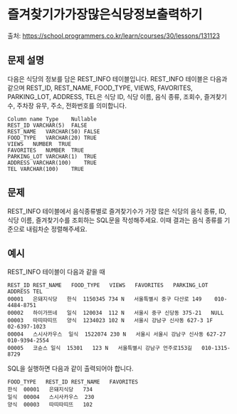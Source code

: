 # 즐겨찾기가가장많은식당정보출력하기

출처: https://school.programmers.co.kr/learn/courses/30/lessons/131123

## 문제 설명

다음은 식당의 정보를 담은 REST_INFO 테이블입니다. REST_INFO 테이블은 다음과 같으며 REST_ID, REST_NAME, FOOD_TYPE, VIEWS, FAVORITES, PARKING_LOT, ADDRESS, TEL은 식당 ID, 식당 이름, 음식 종류, 조회수, 즐겨찾기수, 주차장 유무, 주소, 전화번호를 의미합니다.

```
Column name	Type	Nullable
REST_ID	VARCHAR(5)	FALSE
REST_NAME	VARCHAR(50)	FALSE
FOOD_TYPE	VARCHAR(20)	TRUE
VIEWS	NUMBER	TRUE
FAVORITES	NUMBER	TRUE
PARKING_LOT	VARCHAR(1)	TRUE
ADDRESS	VARCHAR(100)	TRUE
TEL	VARCHAR(100)	TRUE
```

## 문제

REST_INFO 테이블에서 음식종류별로 즐겨찾기수가 가장 많은 식당의 음식 종류, ID, 식당 이름, 즐겨찾기수를 조회하는 SQL문을 작성해주세요. 이때 결과는 음식 종류를 기준으로 내림차순 정렬해주세요.

## 예시

REST_INFO 테이블이 다음과 같을 때

```
REST_ID	REST_NAME	FOOD_TYPE	VIEWS	FAVORITES	PARKING_LOT	ADDRESS	TEL
00001	은돼지식당	한식	1150345	734	N	서울특별시 중구 다산로 149	010-4484-8751
00002	하이가쯔네	일식	120034	112	N	서울시 중구 신당동 375-21	NULL
00003	따띠따띠뜨	양식	1234023	102	N	서울시 강남구 신사동 627-3 1F	02-6397-1023
00004	스시사카우스	일식	1522074	230	N	서울시 서울시 강남구 신사동 627-27	010-9394-2554
00005	코슌스	일식	15301	123	N	서울특별시 강남구 언주로153길	010-1315-8729
```

SQL을 실행하면 다음과 같이 출력되어야 합니다.

```
FOOD_TYPE	REST_ID	REST_NAME	FAVORITES
한식	00001	은돼지식당	734
일식	00004	스시사카우스	230
양식	00003	따띠따띠뜨	102
```
